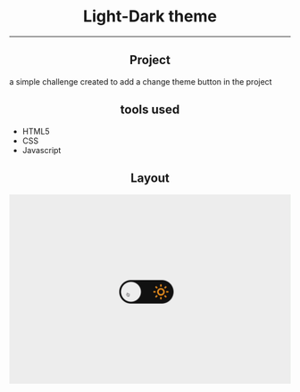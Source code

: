 <h1 align="center">Light-Dark theme</h1>
<hr>
    <h2 align="center">Project</h2>
    a simple challenge created to add a change theme button in the project
    <h2 align="center">tools used</h2>
<ul>    
<li>HTML5</li>
<li>CSS</li>
<li>Javascript</li>
</ul>
<h2 align="center">Layout</h2>

![](images/preview.gif)